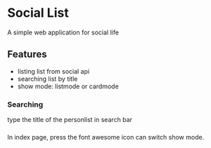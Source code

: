 # Social List
A simple web application for social life

## Features
- listing list from social api
- searching list by title
- show mode: listmode or cardmode

### Searching
type the title of the personlist in search bar
### 
In index page, press the font awesome icon can switch show mode.